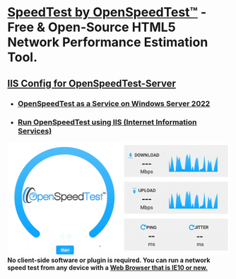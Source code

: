 #  **[SpeedTest by OpenSpeedTest™](https://openspeedtest.com?Run&ref=Github)** - Free & Open-Source HTML5 Network Performance Estimation Tool.
##  **[IIS Config for OpenSpeedTest-Server](https://openspeedtest.com/selfhosted-speedtest?ref=Github)**

- ###  **[OpenSpeedTest as a Service on Windows Server 2022](https://www.youtube.com/watch?v=N4WQnAfJUHY)**
- ###  **[Run OpenSpeedTest using IIS (Internet Information Services)](https://www.youtube.com/watch?v=CaS5VFB57Ng)**

[![SpeedTest by OpenSpeedTest™](https://github.com/openspeedtest/v2-Test/raw/main/images/10G-S.gif)](https://hub.docker.com/r/openspeedtest/latest  "SpeedTest by OpenSpeedTest™")
**No client-side software or plugin is required. You can run a network speed test from any device with a [Web Browser that is IE10 or new.](https://www.youtube.com/watch?v=9f-OM_WQ7Bw&list=PLt-deStxFJOMEAs2O1lJhscMNzcg9E3Po&index=1)**
